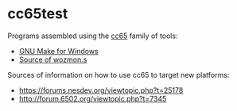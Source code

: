 # cc65test

Programs assembled using the [cc65][cc65] family of tools:

* [GNU Make for Windows][gnuwin32]
* [Source of wozmon.s][jefftranter-6502] 

Sources of information on how to use cc65 to target new platforms:

* https://forums.nesdev.org/viewtopic.php?t=25178
* http://forum.6502.org/viewtopic.php?t=7345

[cc65]: https://cc65.github.io/
[gnuwin32]: https://sourceforge.net/projects/gnuwin32/
[jefftranter-6502]: https://github.com/jefftranter/6502

